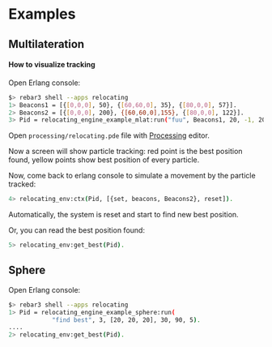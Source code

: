 Examples
========

Multilateration
---------------

#### How to visualize tracking

Open Erlang console:

```bash
$> rebar3 shell --apps relocating
1> Beacons1 = [{[0,0,0], 50}, {[60,60,0], 35}, {[80,0,0], 57}].
2> Beacons2 = [{[0,0,0], 200}, {[60,60,0],155}, {[80,0,0], 122}].
3> Pid = relocating_engine_example_mlat:run("fuu", Beacons1, 20, -1, 20).
```

Open `processing/relocating.pde` file with
[Processing](https://processing.org/) editor.

Now a screen will show particle tracking: red point is the best position found,
yellow points show best position of every particle.

Now, come back to erlang console to simulate a movement by the particle
tracked:

```bash
4> relocating_env:ctx(Pid, [{set, beacons, Beacons2}, reset]).
```

Automatically, the system is reset and start to find new best position.

Or, you can read the best position found:

```bash
5> relocating_env:get_best(Pid).
```


Sphere
------

Open Erlang console:

```bash
$> rebar3 shell --apps relocating
1> Pid = relocating_engine_example_sphere:run(
            "find best", 3, [20, 20, 20], 30, 90, 5).
....
2> relocating_env:get_best(Pid).
```
